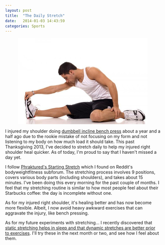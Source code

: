```yaml
---
layout: post
title:  "The Daily Stretch"
date:   2014-01-03 14:43:59
categories: Sports
---
```


<img src="/assets/stretch.jpg" style="display: block; margin: auto;" width=""/>



I injured my shoulder doing [dumbbell incline bench press](http://www.exrx.net/WeightExercises/PectoralClavicular/DBInclineBenchPress.html) about a year and a half ago due to the rookie mistake of not focusing on my form and not listening to my body on how much load it should take.  This past Thanksgiving 2013, I've decided to stretch daily to help my injured right shoulder heal quicker.  As of today, I'm proud to say that I haven't missed a day yet.

I follow [Phraktured's Starting Stretch](http://phraktured.net/starting-stretching.html) which I found on Reddit's bodyweightfitness subforum. The stretching process involves 9 positions, covers various body parts (including shoulders), and takes about 15 minutes.  I've been doing this every morning for the past couple of months. I feel that my stretching routine is similar to how most people feel about their Starbucks coffee: the day is incomplete without one.

As for my injured right shoulder, it's healing better and has now become more flexible.  Albeit, I now avoid heavy awkward exercises that can aggravate the injury, like bench pressing.  

As for my future experiments with stretching... I recently discovered that [static stretching helps in sleep and that dynamic stretches are better prior to exercises](http://breakingmuscle.com/mobility-recovery/two-new-studies-on-static-stretching-are-completely-conflicting).  I'll try these in the next month or two, and see how I feel about them. 


